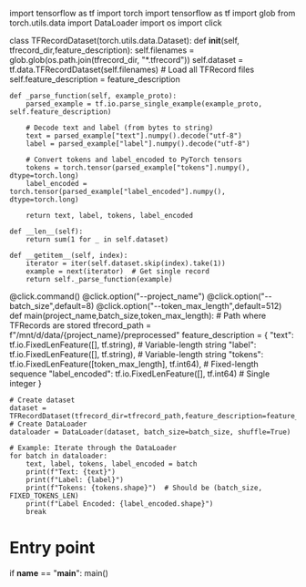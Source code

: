 import tensorflow as tf
import torch
import tensorflow as tf
import glob
from torch.utils.data import DataLoader
import os
import click


class TFRecordDataset(torch.utils.data.Dataset):
    def __init__(self, tfrecord_dir,feature_description):
        self.filenames = glob.glob(os.path.join(tfrecord_dir, "*.tfrecord"))
        self.dataset = tf.data.TFRecordDataset(self.filenames)  # Load all TFRecord files
        self.feature_description = feature_description

    def _parse_function(self, example_proto):
        parsed_example = tf.io.parse_single_example(example_proto, self.feature_description)

        # Decode text and label (from bytes to string)
        text = parsed_example["text"].numpy().decode("utf-8")
        label = parsed_example["label"].numpy().decode("utf-8")

        # Convert tokens and label_encoded to PyTorch tensors
        tokens = torch.tensor(parsed_example["tokens"].numpy(), dtype=torch.long)
        label_encoded = torch.tensor(parsed_example["label_encoded"].numpy(), dtype=torch.long)

        return text, label, tokens, label_encoded

    def __len__(self):
        return sum(1 for _ in self.dataset)

    def __getitem__(self, index):
        iterator = iter(self.dataset.skip(index).take(1))
        example = next(iterator)  # Get single record
        return self._parse_function(example)

@click.command()
@click.option("--project_name")
@click.option("--batch_size",default=8)
@click.option("--token_max_length",default=512)
def main(project_name,batch_size,token_max_length):
    # Path where TFRecords are stored
    tfrecord_path = f"/mnt/d/data/{project_name}/preprocessed"
    feature_description = {
        "text": tf.io.FixedLenFeature([], tf.string),  # Variable-length string
        "label": tf.io.FixedLenFeature([], tf.string),  # Variable-length string
        "tokens": tf.io.FixedLenFeature([token_max_length], tf.int64),  # Fixed-length sequence
        "label_encoded": tf.io.FixedLenFeature([], tf.int64)  # Single integer
    }

    # Create dataset
    dataset = TFRecordDataset(tfrecord_dir=tfrecord_path,feature_description=feature_description)
    # Create DataLoader
    dataloader = DataLoader(dataset, batch_size=batch_size, shuffle=True)

    # Example: Iterate through the DataLoader
    for batch in dataloader:
        text, label, tokens, label_encoded = batch
        print(f"Text: {text}")
        print(f"Label: {label}")
        print(f"Tokens: {tokens.shape}")  # Should be (batch_size, FIXED_TOKENS_LEN)
        print(f"Label Encoded: {label_encoded.shape}")
        break 
    
# Entry point
if __name__ == "__main__":
    main()
